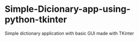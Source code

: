 # Simple-Dicionary-app-using-python-tkinter
Simple dictionary application with basic GUI made with TKinter
